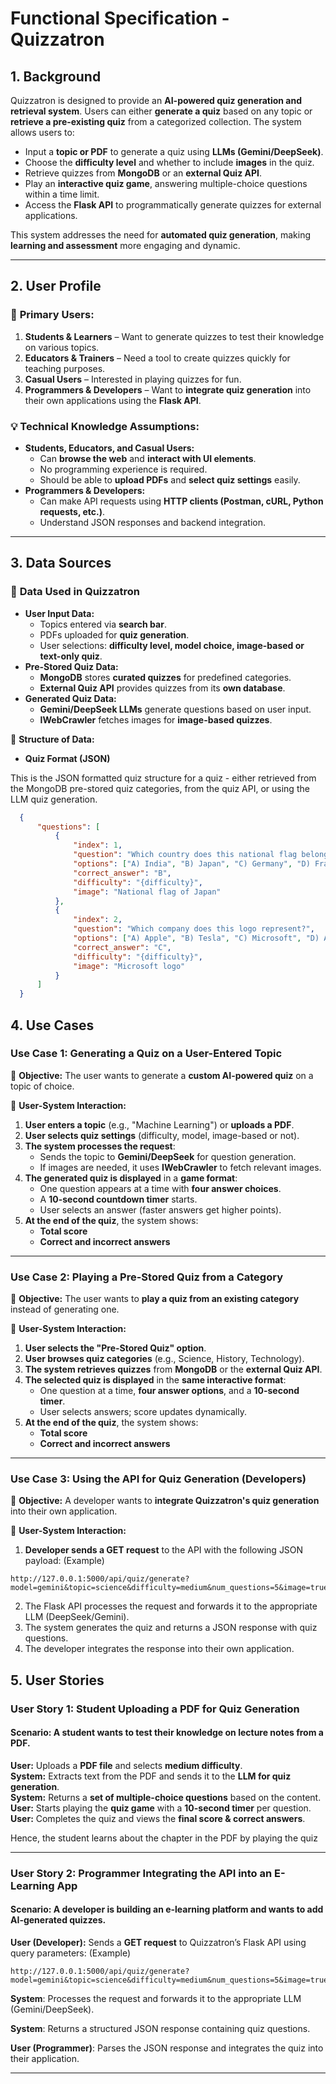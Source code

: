 # Functional Specification - Quizzatron

## 1. Background  
Quizzatron is designed to provide an **AI-powered quiz generation and retrieval system**. Users can either **generate a quiz** based on any topic or **retrieve a pre-existing quiz** from a categorized collection. The system allows users to:  
- Input a **topic or PDF** to generate a quiz using **LLMs (Gemini/DeepSeek)**.  
- Choose the **difficulty level** and whether to include **images** in the quiz.  
- Retrieve quizzes from **MongoDB** or an **external Quiz API**.  
- Play an **interactive quiz game**, answering multiple-choice questions within a time limit.  
- Access the **Flask API** to programmatically generate quizzes for external applications.  

This system addresses the need for **automated quiz generation**, making **learning and assessment** more engaging and dynamic.  

---

## 2. User Profile  
### 🎯 **Primary Users:**  
1. **Students & Learners** – Want to generate quizzes to test their knowledge on various topics.  
2. **Educators & Trainers** – Need a tool to create quizzes quickly for teaching purposes.  
3. **Casual Users** – Interested in playing quizzes for fun.  
4. **Programmers & Developers** – Want to **integrate quiz generation** into their own applications using the **Flask API**.

### 💡 **Technical Knowledge Assumptions:**  
- **Students, Educators, and Casual Users:**  
  - Can **browse the web** and **interact with UI elements**.  
  - No programming experience is required.  
  - Should be able to **upload PDFs** and **select quiz settings** easily.  
- **Programmers & Developers:**  
  - Can make API requests using **HTTP clients (Postman, cURL, Python requests, etc.)**.  
  - Understand JSON responses and backend integration.  

---

## 3. Data Sources  
### 📂 **Data Used in Quizzatron**  
- **User Input Data:**  
  - Topics entered via **search bar**.  
  - PDFs uploaded for **quiz generation**.  
  - User selections: **difficulty level, model choice, image-based or text-only quiz**.  
- **Pre-Stored Quiz Data:**  
  - **MongoDB** stores **curated quizzes** for predefined categories.  
  - **External Quiz API** provides quizzes from its **own database**.  
- **Generated Quiz Data:**  
  - **Gemini/DeepSeek LLMs** generate questions based on user input.  
  - **IWebCrawler** fetches images for **image-based quizzes**.  

📌 **Structure of Data:**  
- **Quiz Format (JSON)**

This is the JSON formatted quiz structure for a quiz - either retrieved from the MongoDB pre-stored quiz categories, from the quiz API, or using the LLM quiz generation.
  ```json
    {
        "questions": [
            {
                "index": 1,
                "question": "Which country does this national flag belong to?",
                "options": ["A) India", "B) Japan", "C) Germany", "D) France"],
                "correct_answer": "B",
                "difficulty": "{difficulty}",
                "image": "National flag of Japan"
            },
            {
                "index": 2,
                "question": "Which company does this logo represent?",
                "options": ["A) Apple", "B) Tesla", "C) Microsoft", "D) Amazon"],
                "correct_answer": "C",
                "difficulty": "{difficulty}",
                "image": "Microsoft logo"
            }
        ]
    }

```

## 4. Use Cases  

### **Use Case 1: Generating a Quiz on a User-Entered Topic**
📌 **Objective:** The user wants to generate a **custom AI-powered quiz** on a topic of choice.  

🔄 **User-System Interaction:**  
1. **User enters a topic** (e.g., "Machine Learning") or **uploads a PDF**.  
2. **User selects quiz settings** (difficulty, model, image-based or not).  
3. **The system processes the request**:  
   - Sends the topic to **Gemini/DeepSeek** for question generation.  
   - If images are needed, it uses **IWebCrawler** to fetch relevant images.  
4. **The generated quiz is displayed** in a **game format**:  
   - One question appears at a time with **four answer choices**.  
   - A **10-second countdown timer** starts.  
   - User selects an answer (faster answers get higher points).  
5. **At the end of the quiz**, the system shows:  
   - **Total score**  
   - **Correct and incorrect answers**  

---

### **Use Case 2: Playing a Pre-Stored Quiz from a Category**
📌 **Objective:** The user wants to **play a quiz from an existing category** instead of generating one.  

🔄 **User-System Interaction:**  
1. **User selects the "Pre-Stored Quiz" option**.  
2. **User browses quiz categories** (e.g., Science, History, Technology).  
3. **The system retrieves quizzes** from **MongoDB** or the **external Quiz API**.  
4. **The selected quiz is displayed** in the **same interactive format**:  
   - One question at a time, **four answer options**, and a **10-second timer**.  
   - User selects answers; score updates dynamically.  
5. **At the end of the quiz**, the system shows:  
   - **Total score**  
   - **Correct and incorrect answers**  

---

### **Use Case 3: Using the API for Quiz Generation (Developers)**
📌 **Objective:** A developer wants to **integrate Quizzatron's quiz generation** into their own application.  

🔄 **User-System Interaction:**  
1. **Developer sends a GET request** to the API with the following JSON payload:  (Example)
```plaintext
http://127.0.0.1:5000/api/quiz/generate?model=gemini&topic=science&difficulty=medium&num_questions=5&image=true
```

2. The Flask API processes the request and forwards it to the appropriate LLM (DeepSeek/Gemini).
3. The system generates the quiz and returns a JSON response with quiz questions.
4. The developer integrates the response into their own application.

## 5. User Stories  

### **User Story 1: Student Uploading a PDF for Quiz Generation**  
#### **Scenario:** A student wants to test their knowledge on **lecture notes** from a PDF.  

**User:** Uploads a **PDF file** and selects **medium difficulty**.  
**System:** Extracts text from the PDF and sends it to the **LLM for quiz generation**.  
**System:** Returns a **set of multiple-choice questions** based on the content.  
**User:** Starts playing the **quiz game** with a **10-second timer** per question.  
**User:** Completes the quiz and views the **final score & correct answers**.  

Hence, the student learns about the chapter in the PDF by playing the quiz

---
### **User Story 2: Programmer Integrating the API into an E-Learning App**  
#### **Scenario:** A developer is building an e-learning platform and wants to add **AI-generated quizzes**.  

**User (Developer):** Sends a **GET request** to Quizzatron’s Flask API using query parameters:  (Example)

```plaintext
http://127.0.0.1:5000/api/quiz/generate?model=gemini&topic=science&difficulty=medium&num_questions=5&image=true
```

**System**: Processes the request and forwards it to the appropriate LLM (Gemini/DeepSeek).

**System**: Returns a structured JSON response containing quiz questions.

**User (Programmer)**: Parses the JSON response and integrates the quiz into their application.

---

